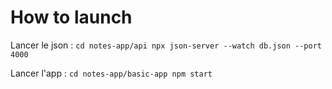# How to launch

Lancer le json :
`cd notes-app/api
npx json-server --watch db.json --port 4000`

Lancer l'app :
`cd notes-app/basic-app
npm start`